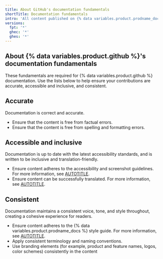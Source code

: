 ```yaml
---
title: About GitHub's documentation fundamentals
shortTitle: Documentation fundamentals
intro: 'All content published on {% data variables.product.prodname_docs %} must meet these fundamental requirements.'
versions:
  fpt: '*'
  ghec: '*'
  ghes: '*'
---
```


## About {% data variables.product.github %}'s documentation fundamentals

These fundamentals are required for {% data variables.product.github %} documentation. Use the lists below to help ensure your contributions are accurate, accessible and inclusive, and consistent.

## Accurate

Documentation is correct and accurate.

* Ensure that the content is free from factual errors.
* Ensure that the content is free from spelling and formatting errors.

## Accessible and inclusive

Documentation is up to date with the latest accessibility standards, and is written to be inclusive and translation-friendly.

* Ensure content adheres to the accessibility and screenshot guidelines. For more information, see [AUTOTITLE](/contributing/writing-for-github-docs/creating-screenshots).
* Ensure content can be successfully translated. For more information, see [AUTOTITLE](/contributing/writing-for-github-docs/writing-content-to-be-translated).

## Consistent

Documentation maintains a consistent voice, tone, and style throughout, creating a cohesive experience for readers.

* Ensure content adheres to the {% data variables.product.prodname_docs %} style guide. For more information, see [AUTOTITLE](/contributing/style-guide-and-content-model/style-guide).
* Apply consistent terminology and naming conventions.
* Use branding elements (for example, product and feature names, logos, color schemes) consistently in the content

